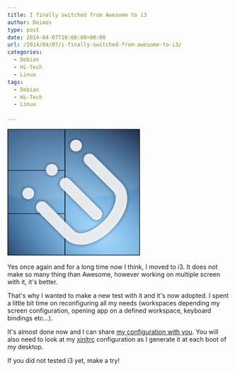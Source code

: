 ```yaml
---
title: I finally switched from Awesome to i3
author: Deimos
type: post
date: 2014-04-07T10:00:00+00:00
url: /2014/04/07/i-finally-switched-from-awesome-to-i3/
categories:
  - Debian
  - Hi-Tech
  - Linux
tags:
  - Debian
  - Hi-Tech
  - Linux

---
```

![i3-300x286](/images/logo_i3.png)

Yes once again and for a long time now I think, I moved to i3. It does not make so many thing than Awesome, however working on multiple screen with it, it's better.

That's why I wanted to make a new test with it and it's now adopted. I spent a little bit time on reconfiguring all my needs (workspaces depending my screen configuration, opening app on a defined workspace, keyboard bindings etc...).

It's almost done now and I can share [my configuration with you](http://git.deimos.fr/?p=git_deimosfr.git;a=tree;f=user_config/i3;h=57e0b9f78dc20a808361d3e5b464ebe5fc87be64;hb=HEAD). You will also need to look at my [xinitrc][1] configuration as I generate it at each boot of my desktop.

If you did not tested i3 yet, make a try!

 [1]: http://git.deimos.fr/?p=git_deimosfr.git;a=tree;f=user_config/xinitrc;hb=HEAD